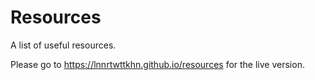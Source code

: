 # Resources

A list of useful resources.

Please go to https://lnnrtwttkhn.github.io/resources for the live version.
